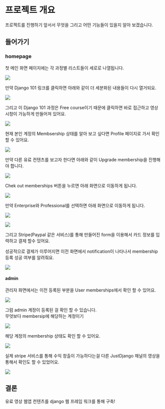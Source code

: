 # 프로젝트 개요

프로젝트를 진행하기 앞서서 무엇을 그리고 어떤 기능들이 있을지 알아 보겠습니다. 

## 들어가기

### homepage

첫 메인 화면 페이지에는 각 과정별 리스트들이 세로로 나열됩니다. 

![](../../../.gitbook/assets/image%20%28396%29.png)

 만약 Django 101 링크를 클릭하면 아래와 같이 더 세분화된 내용들이 다시 열거되요.   


![](../../../.gitbook/assets/image%20%28395%29.png)

 그리고 이 Django 101 과정은 Free course이기 때문에 클릭하면 바로 접근하고 영상 시청이 가능하게 만들어져 있어요.

![](../../../.gitbook/assets/image%20%28378%29.png)

현재 본인 계정의 Membsership 상태를 알아 보고 싶다면 Profile 페이지로 가서 확인할 수 있어요. 

![](../../../.gitbook/assets/image%20%28406%29.png)

만약 다른 유료 컨텐츠를 보고자 한다면 아래와 같이 Upgrade membership을 진행해야 합니다. 

![](../../../.gitbook/assets/image%20%28402%29.png)

Chek out memberships 버튼을 누르면 아래 화면으로 이동하게 됩니다.

![](../../../.gitbook/assets/image%20%28393%29.png)

만약 Enterprise와 Professional를 선택하면 아래 화면으로 이동하게 됩니다. 

![](../../../.gitbook/assets/image%20%28405%29.png)

![](../../../.gitbook/assets/image%20%28383%29.png)

그리고 Stripe\(Paypal 같은 서비스\)를 통해 만들어진 form을 이용해서 카드 정보를 입력하고 결제 할수 있어요. 

성공적으로 결제가 이루어지면 이전 화면에서 notification이 나타나서 membership 등록 성공 여부를 알려줘요. 

![](../../../.gitbook/assets/image%20%28384%29.png)



#### admin

관리자 화면에서는 이전 등록된 부분을 User memberships에서 확인 할 수 있어요.

![](../../../.gitbook/assets/image%20%28382%29.png)

그럼 admin 계정이 등록된 걸 확인 할 수 있습니다.   
무엇보다 membersip에 해당하는 계정이기  


![](../../../.gitbook/assets/image%20%28390%29.png)

해당 계정의 membership 상태도 확인 할 수 있어요.

![](../../../.gitbook/assets/image%20%28389%29.png)

실제 stripe 서비스를 통해 수익 창출이 가능하다는걸 다른 JustDjango 채널의 영상을 통해서 확인도 할 수 있었어요. 

![](../../../.gitbook/assets/image%20%28408%29.png)

## 결론 

유료 영상 웹앱 컨텐츠를 django 웹 프레임 워크를 통해 구축!


